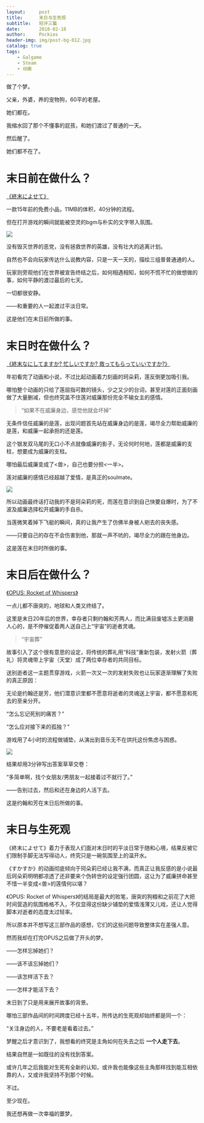 ```yaml
---
layout:     post
title:      末日与生死观
subtitle:   短评三篇
date:       2018-02-18
author:     Pockies
header-img: img/post-bg-012.jpg
catalog: true
tags:
    - Galgame
    - Steam
    - 动画
---
```


做了个梦。

父亲，外婆，养的宠物狗，60平的老屋。

她们都在。

我缩水回了那个不懂事的屁孩，和她们渡过了普通的一天。

然后醒了。

她们都不在了。 

# 末日前在做什么？

[《終末によせて》](http://www.vector.co.jp/soft/win95/amuse/se488145.html)

一款15年前的免费小品，11MB的体积，40分钟的流程。

但在打开游戏的瞬间就能被空灵的bgm与朴实的文字带入氛围。

![](https://wx4.sinaimg.cn/large/741f9461gy1fok6d9v3blj20is0fm17h.jpg)

没有毁灭世界的恶党，没有拯救世界的英雄，没有壮大的逃离计划。

自然也不会向玩家传达什么说教内容，只是一天一天的，描绘三组普普通通的人。

玩家则旁观他们在世界被宣告终结之后，如何相遇相知，如何不慌不忙的做想做的事，如何平静的渡过最后的七天。

一切都很安静。

——和重要的人一起渡过平淡日常。

这是他们在末日前所做的事。

# 末日时在做什么？

[《終末なにしてますか? 忙しいですか? 救ってもらっていいですか?》](http://sukasuka-anime.com/) 

年初看完了动画和小说，不过比起动画着力刻画的珂朵莉，莲反倒更加吸引我。

哪怕整个动画的只给了莲屈指可数的镜头，少之又少的台词，甚至对莲的正面刻画做了大量删减，但也终究盖不住莲对威廉那份完全不输女主的感情。

> “如果不在威廉身边，感觉他就会坏掉”
>

无条件信任威廉的是莲，出现问题首先站在威廉身边的是莲，竭尽全力帮助威廉的是莲，和威廉一起承担的还是莲。

这个银发双马尾的无口小不点就像威廉的影子，无论何时何地，莲都是威廉的支柱，想要成为威廉的支柱。

哪怕最后威廉变成了<兽>，自己也要分担<一半>。

莲对威廉的感情已经超越了爱情，是真正的soulmate。

![](https://wx1.sinaimg.cn/large/741f9461gy1fok6dqzvm9j20zk0k01kx.jpg)

所以动画最终话打动我的不是珂朵莉的死，而莲在意识到自己快要自爆时，为了不波及威廉选择松开威廉的手自杀。

当莲微笑着掉下飞艇的瞬间，真的让我产生了仿佛半身被人剜去的丧失感。

——只要自己的存在不会伤害到他，那就一声不吭的，竭尽全力的跟在他身边。

这是莲在末日时所做的事。

# 末日后在做什么？

[《OPUS: Rocket of Whispers》](http://store.steampowered.com/app/742250/?snr=1_5_9__205)

一点儿都不唐突的，地球和人类又终结了。

这里是末日20年后的世界，幸存者只剩约翰和芳两人，而比满目废墟冻土更消磨人心的，是不停催促着两人送自己上“宇宙”的逝者灵魂。

> “宇宙葬”
>

故事引入了这个很有意思的设定，将传统的葬礼用“科技”重新包装，发射火箭（葬礼）将灵魂带上宇宙（天堂）成了两位幸存者的共同目标。

送别逝者这一主题贯穿游戏，火箭一次又一次的发射失败也让玩家逐渐理解了失败的真正原因：

无论是约翰还是芳，他们潜意识里都不愿意将逝者的灵魂送上宇宙，都不愿意和死去的至亲分开。

“怎么忘记死别的痛苦？”

“怎么应对接下来的孤独？”

游戏用了4小时的流程做铺垫，从演出到音乐无不在烘托这份焦虑与困惑。

![](https://wx2.sinaimg.cn/large/741f9461gy1fok6dz2aauj21hc0u0adk.jpg)

结果却用3分钟写出答案草草交卷：

“多简单啊，找个女朋友/男朋友一起接着过不就行了。”

——告别过去，然后和还在身边的人活下去。

这是约翰和芳在末日后所做的事。

# 末日与生死观

《終末によせて》着力于表现人们面对末日时的平淡日常于随和心境，结果反被它们限制手脚无法写得动人，终究只是一碗氛围至上的温开水。

《すかすか》的动画彻底倾向于珂朵莉已经让我不满，而真正让我反感的是小说最后珂朵莉明明都凉透了还非要来个伪转世的设定强行团圆，这让为了威廉拼命甚至不惜一半变成<兽>的莲情何以堪？

《OPUS: Rocket of Whispers》的结局是最大的败笔，唐突的狗粮和之前花了大把时间营造的氛围格格不入，不仅显得这份缺少铺垫的爱情浅薄又儿戏，还让人觉得脚本对逝者的态度太过轻率。

所以原本并不想写这三部作品的感想，它们的这些问题导致整体实在差强人意。

然而我却在打完OPUS之后做了开头的梦。

——怎样忘掉她们？

——该不该忘掉她们？

——该怎样活下去？

——怎样才能活下去？

末日到了只是用来展开故事的背景。

哪怕三部作品间的时间跨度已经十五年，所传达的生死观却始终都是同一个：

“关注身边的人，不要老是看着过去。”

梦醒之后才意识到了，我想看的终究是主角如何在失去之后 **一个人走下去**。

结果自然是一如既往的没有找到答案。

或许几年之后我能对生死有全新的认知，或许我也能像这些主角那样找到能互相依靠的人，又或许我坚持不到那个时候。

不过。

至少现在。

我还想再做一次幸福的噩梦。
